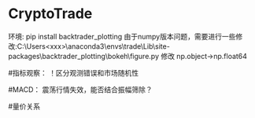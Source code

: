 # CryptoTrade
环境:
pip install backtrader_plotting     由于numpy版本问题，需要进行一些修改:C:\Users\<xxx>\anaconda3\envs\trade\Lib\site-packages\backtrader_plotting\bokeh\figure.py 修改 np.object->np.float64

#指标观察：
！区分观测错误和市场随机性

#MACD：
震荡行情失效，能否结合振幅筛除？

#量价关系


